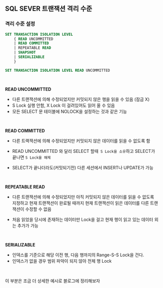 ## SQL SEVER 트랜잭션 격리 수준



### 격리 수준 설정

```sql
SET TRANSACTION ISOLATION LEVEL
    { READ UNCOMMITTED
    | READ COMMITTED
    | REPEATABLE READ
    | SNAPSHOT
    | SERIALIZABLE
    }
```

```sql
SET TRANSACTION ISOLATION LEVEL READ UNCOMMITTED
```

<br>

**READ UNCOMMITTED**

- 다른 트랜잭션에 의해 수정되었지만 커밋되지 않은 행을 읽을 수 있음 (잠금 X)
- S Lock 실행 안함, X Lock 이 걸려있어도 읽어 올 수 있음
- 모든 SELECT 문 테이블에 NOLOCK을 설정하는 것과 같은 기능

<br>

**READ COMMITTED**

- 다른 트랙잭션에 의해 수정되었지만 커밋되지 않은 데이터를 읽을 수 없도록 함
- READ UNCOMMITTED 와 달리 SELECT 할때` S Lock을 소유`하고 SELECT가 끝나면 `S Lock을 해제`

- SELECT가 끝나더라도(커밋되기전) 다른 세션에서 INSERT나 UPDATE가 가능

<br>  

**REPEATABLE READ**

- 다른 트랜잭션에 의해 수정되었지만 아직 커밋되지 않은 데이터를 읽을 수 없도록 지정하고 현재 트랜잭션이 완료될 때까지 현재 트랜잭션이 읽은 데이터를 다른 트랜잭션이 수정할 수 없음

- 처음 읽었을 당시에 존재하는 데이터만 Lock을 걸고 현재 행이 읽고 있는 데이터 외는 추가가 가능

<br>  

**SERIALIZABLE**

- 인덱스를 기준으로 해당 이전 행, 다음 행까지의 Range-S-S Lock을 건다.
- 인덱스가 없을 경우 범위 파악이 되지 않아 전체 행 Lock

<br>  

이 부분은 조금 더 상세한 예시로 블로그에 정리해보자
